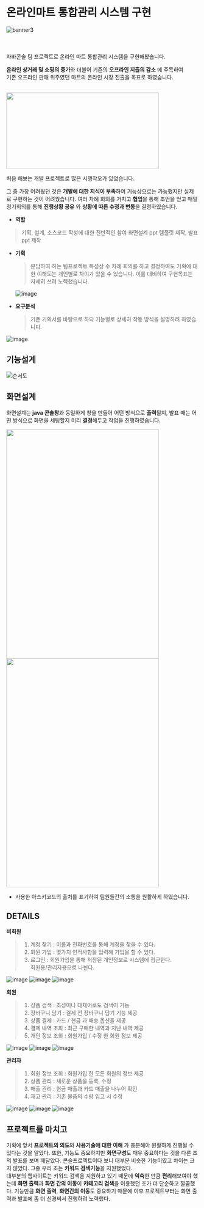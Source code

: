 # 온라인마트 통합관리 시스템 구현

![banner3](https://user-images.githubusercontent.com/95206325/150682758-c4979426-b42c-4254-ad26-501e6870a0f6.JPG)
<br>
<br>
<br>
<br>
자바콘솔 팀 프로젝트로 온라인 마트 통합관리 시스템을 구현해봤습니다.

**온라인 상거래 및 쇼핑의 증가**와 더불어 기존의 **오프라인 지출의 감소** 에 주목하여 <br>
기존 오프라인 판매 위주였던 마트의 온라인 시장 진출을 목표로 하였습니다.

<br>
<img  src="https://user-images.githubusercontent.com/95206325/150680827-03186cb1-b4a1-471a-9536-12bce13be975.jpg"  width="400"  height="200" >


 처음 해보는 개발 프로젝트로  많은 시행착오가 있었습니다.

그 중 가장 어려웠던 것은 **개발에 대한 지식이 부족**하여 기능상으로는 가능했지만 실제로 구현하는 것이 어려웠습니다.
 여러 차례 회의를 거치고  **협업**을 통해 조언을 얻고 매일 정기회의를 통해
 **진행상황 공유** 와  **상황에 따른 수정과 변동**을 결정하였습니다.
 
- **역할**
> 기획, 설계, 소스코드 작성에 대한 전반적인 참여
> 화면설계 ppt 템플릿 제작, 발표 ppt 제작

- **기획**
	> 분담하여 하는 팀프로젝트 특성상 수 차례 회의를 하고 결정하여도 기획에 대한 이해도는 개인별로 차이가 있을 수 있습니다. 
	> 이를 대비하여 구현목표는 자세히 쓰려 노력했습니다.
	
	![image](https://user-images.githubusercontent.com/95206325/150681257-5debce97-4e72-476f-af06-108fab5ac6ca.png)

	
	


-   **요구분석** 
	>  기존 기획서를 바탕으로 하되 기능별로 상세히 작동 방식을 설명하려 하였습니다.

![image](https://user-images.githubusercontent.com/95206325/150681417-8a8d9ba6-26b2-40e2-977a-4a987d07b2ce.png)

## 기능설계
![순서도](https://user-images.githubusercontent.com/95206325/150681881-727c9360-6da7-4907-b5bc-30134faed1bd.jpg)



## 화면설계

화면설계는 **java 콘솔창**과 동일하게 창을 만들어 어떤 방식으로 **출력**될지, 발표 때는 어떤 방식으로 화면을 세팅할지 미리 **결정**해두고 작업을 진행하였습니다. 

<img  src="https://user-images.githubusercontent.com/95206325/150681537-7613bc7e-b5be-4bbe-8634-ad98e478caf8.png"  width="400"  height="600" >


<img  src="https://user-images.githubusercontent.com/95206325/150681610-669921f1-3b7a-493c-a814-cce013f80c89.png"  width="400"  height="600" >

* 사용한 아스키코드의 출처를 표기하여 팀원들간의 소통을 원활하게 하였습니다.


## DETAILS

 **비회원**
 >1. 계정 찾기 : 이름과 전화번호를 통해 계정을 찾을 수 있다.  
>2. 회원 가입 : 몇가지 인적사항을 입력해 가입을 할 수 있다.  
>3. 로그인 : 회원가입을 통해 저장된 개인정보로 시스템에 접근한다.  
회원용/관리자용으로 나뉜다.

![image](https://user-images.githubusercontent.com/95206325/150682183-0c5ade7f-d84a-4a8e-8d42-69ba8e768175.png)
![image](https://user-images.githubusercontent.com/95206325/150682197-a4dd0c37-5cb1-47c6-8b64-9fba672a2e3f.png)
![image](https://user-images.githubusercontent.com/95206325/150682201-80fd6784-9071-479d-a767-637f57f5d99d.png)


 **회원**
 >  1. 상품 검색 : 초성이나 대체어로도 검색이 가능  
 > 2. 장바구니 담기 : 결제 전 장바구니 담기 기능 제공  
 > 3. 상품 결제 : 카드 / 현금 과 배송 옵션을 제공  
 > 4. 결제 내역 조회 : 최근 구매한 내역과 지난 내역 제공  
 > 5. 개인 정보 조회 : 회원가입 / 수정 한 회원 정보 제공
 > 
![image](https://user-images.githubusercontent.com/95206325/150682278-9e0e18ea-cbeb-4324-9dd9-c8fc8ab2fb51.png)
![image](https://user-images.githubusercontent.com/95206325/150682282-7b58de61-61fb-4f4a-a873-ff2b6c13a0cf.png)
![image](https://user-images.githubusercontent.com/95206325/150682284-02b782c1-d770-47fe-91ae-488162e59d2c.png)
 
 **관리자**
 >1. 회원 정보 조회 : 회원가입 한 모든 회원의 정보 제공  
>2. 상품 관리 : 새로운 상품을 등록, 수정  
>3. 매출 관리 : 현금 매출과 카드 매출을 나누어 확인  
>4. 재고 관리 : 기존 물품의 수량 입고 시 수정
 
![image](https://user-images.githubusercontent.com/95206325/150682302-e55a4b79-2852-4b69-b12e-31e5d3050c65.png)
![image](https://user-images.githubusercontent.com/95206325/150682309-35426eb7-ed66-4819-bf90-7ee41f53b016.png)
![image](https://user-images.githubusercontent.com/95206325/150682316-9b343a5b-5092-4b26-b2f6-926f864a4e2d.png)


## 프로젝트를 마치고

기획에 앞서 **프로젝트의 의도**와 **사용기술에 대한 이해** 가 충분해야 원활하게 진행될 수 있다는 것을 알았다. 
또한,  기능도 중요하지만  **화면구성**도 매우 중요하다는 것을 다른 조의 발표를 보며 깨달았다.  콘솔프로젝트이다 보니 대부분 비슷한 기능이였고 차이는 크지 않았다.  그중 우리 조는 **키워드 검색기능**을 지원했었다.  
대부분의 웹사이트는 키워드 검색을 지원하고 있기 때문에 **익숙**한 만큼 **편리**해보여야 했는데 
**화면 출력**과 **화면 간의 이동**이 **카테고리 검색**을 이용했던 조가 더 단순하고 깔끔했다.  기능만큼 **화면 출력**, **화면간의 이동**도 중요하기 때문에 이후 프로젝트부터는 화면 출력과 발표에 좀 더 신경써서 진행하려 노력했다. 
